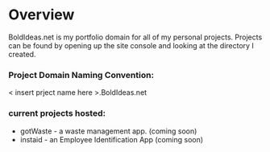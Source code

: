 # Overview
BoldIdeas.net is my portfolio domain for all of my personal projects.   Projects can be found by opening up the site console and looking at the directory I created. 

### Project Domain Naming Convention: 
< insert prject name here >.BoldIdeas.net 


### current projects hosted: 
* gotWaste - a waste management app.  (coming soon)
* instaid - an Employee Identification App (coming soon)


